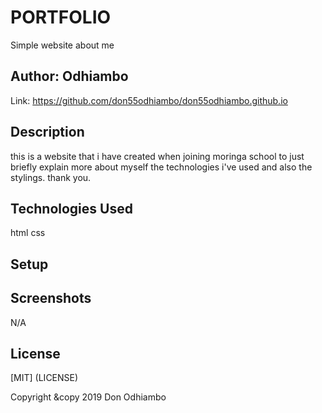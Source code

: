 # PORTFOLIO
Simple website about me
## Author: Odhiambo
Link: https://github.com/don55odhiambo/don55odhiambo.github.io
## Description
this is a website that i have created when joining moringa school to just briefly explain more about myself the technologies i've used and also the stylings. thank you.
## Technologies Used
html
css
## Setup 
## Screenshots
N/A
## License

[MIT] (LICENSE)

Copyright &copy 2019 Don Odhiambo 
